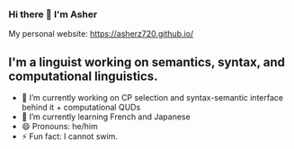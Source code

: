 ### Hi there 👋 I'm Asher

My personal website: https://asherz720.github.io/
<!--
**asherz720/asherz720** is a ✨ _special_ ✨ repository because its `README.md` (this file) appears on your GitHub profile.-->
## I'm a linguist working on semantics, syntax, and computational linguistics.

- 🔭 I’m currently working on CP selection and syntax-semantic interface behind it + computational QUDs
- 🌱 I’m currently learning French and Japanese
- 😄 Pronouns: he/him
- ⚡ Fun fact: I cannot swim.

